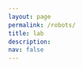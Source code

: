 ```yaml
---
layout: page
permalink: /robots/
title: lab 
description:
nav: false
---
```




<html>
<head>
	<title>Lab Members</title>
	<style>
		.container {
			display: flex;
			flex-wrap: wrap;
			justify-content: flex-start;
			align-items: center;
			text-align: center;
		}


		.title {
			flex-basis: 100%;
			text-align: left;
			margin-bottom: 10px;
			margin-top: 30px;
			font-weight: bold;
		}


		.member {
			width: 200px;
			height: 350px;
			 flex-basis: calc(25% - 20px);
    		margin-right: 20px;
			margin: 10px 50px 10px 0;
			text-align: center;
			display: flex;
			flex-direction: column;
			align-items: center;
			justify-content: center;
		}


		.member img {
			width: 200px;
			height: 300px;
			object-fit: cover;
			object-position: center;
			border-radius: 10px;
			margin-bottom: 5px;
		}



		.member h2 {
			margin-top: 10px;
			font-size: 0.9em;
		}


		.member p {
			margin-top: 0px;
			font-size: 0.9em;
		}
		.pi {
			flex-basis: calc(25% - 20px);
			margin-bottom: 10px;
		}
		.pi h2 {
			font-size: 1.5em;
			margin-top: 20px;
		}
	</style>
</head>






<body>
	<div class="container">



		<div class="title">
			<h3><strong>Robots</strong></h3>
		</div>


		<div class="member">
			<img src="/collections/photo/robots/Panda_curiosity.png" alt="Member 1">
			<h2>Curiosity</h2>
			<!-- <p>Website: <a href="">wait_for_you_to_join</a></p> -->
		</div>



		<div class="member">
			<img src="/collections/photo/robots/Panda_opportunity.png" alt="Member 1">
			<h2>Opportunity</h2>
			<!-- <p>Website: <a href="">wait_for_you_to_join</a></p> -->
		</div>




		<div class="title">
			<h3><strong>Other Robots (waiting for your suggestions)</strong></h3>
		</div>



		<div class="member">
			<img src="/collections/photo/robots/you_propose.jpeg" alt="Member 1">
			<h2>Waiting for your suggestion!</h2>
			<!-- <p>Website: <a href="">you propose!</a></p> -->
		</div>


		<div class="member">
			<img src="/collections/photo/robots/you_propose.jpeg" alt="Member 1">
			<h2>Waiting for your suggestion!</h2>
			<!-- <p>Website: <a href="">you propose!</a></p> -->
		</div>



		<div class="member">
			<img src="/collections/photo/robots/you_propose.jpeg" alt="Member 1">
			<h2>Waiting for your suggestion!</h2>
			<!-- <p>Website: <a href="">you propose!</a></p> -->
		</div>




		<!-- Add more member entries here -->
	</div>
</body>
</html>

